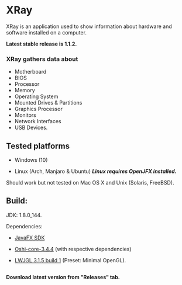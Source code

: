 # XRay

XRay is an application used to show information about hardware and software installed on a computer.

**Latest stable release is 1.1.2.**


### XRay gathers data about
* Motherboard
* BIOS
* Processor
* Memory
* Operating System
* Mounted Drives & Partitions
* Graphics Processor
* Monitors
* Network Interfaces
* USB Devices.


## Tested platforms

* Windows (10)

* Linux (Arch, Manjaro & Ubuntu) _**Linux requires OpenJFX installed.**_

Should work but not tested on Mac OS X and Unix (Solaris, FreeBSD).


## Build:
JDK: 1.8.0_144.

Dependencies:

* [JavaFX SDK](http://www.oracle.com/technetwork/java/javafx/install-javafx-sdk-1-2-139156.html)

* [Oshi-core-3.4.4](https://github.com/oshi/oshi) (with respective dependencies)

* [LWJGL 3.1.5 build 1](https://github.com/LWJGL/lwjgl3) (Preset: Minimal OpenGL).

##
**Download latest version from "Releases" tab.**
